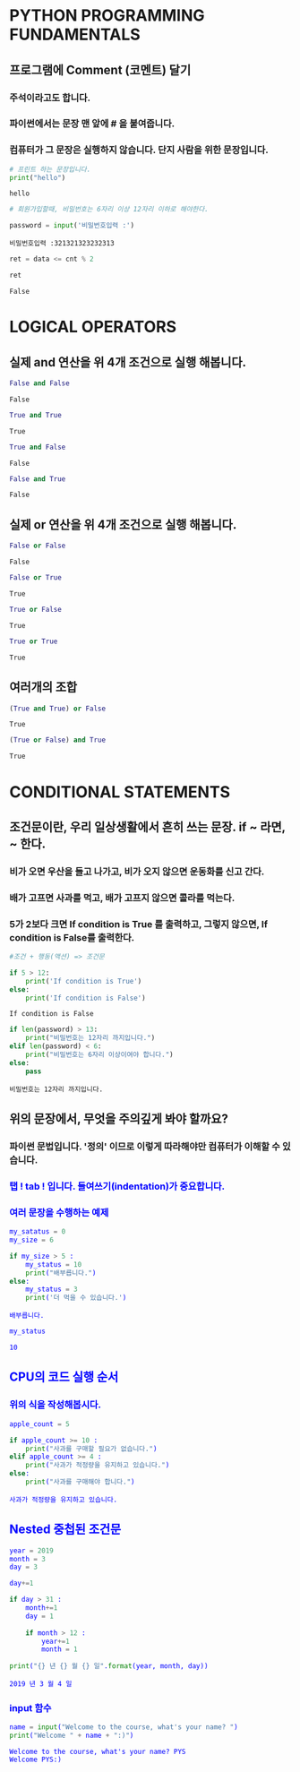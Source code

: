 # PYTHON PROGRAMMING FUNDAMENTALS


## 프로그램에 Comment (코멘트) 달기

### 주석이라고도 합니다.
### 파이썬에서는  문장 맨 앞에 # 을 붙여줍니다.
### 컴퓨터가 그 문장은 실행하지 않습니다. 단지 사람을 위한 문장입니다.


```python
# 프린트 하는 문장입니다. 
print("hello")
```

    hello
    


```python
# 회원가입할때, 비밀번호는 6자리 이상 12자리 이하로 해야한다.
```


```python
password = input('비밀번호입력 :')
```

    비밀번호입력 :321321323232313
    


```python
ret = data <= cnt % 2
```


```python
ret
```




    False



# LOGICAL OPERATORS 

## 실제 and 연산을 위 4개 조건으로 실행 해봅니다. 


```python
False and False
```




    False




```python
True and True
```




    True




```python
True and False
```




    False




```python
False and True
```




    False



## 실제 or 연산을 위 4개 조건으로 실행 해봅니다. 


```python
False or False
```




    False




```python
False or True
```




    True




```python
True or False
```




    True




```python
True or True
```




    True



## 여러개의 조합


```python
(True and True) or False
```




    True




```python
(True or False) and True
```




    True



# CONDITIONAL STATEMENTS 

## 조건문이란, 우리 일상생활에서 흔히 쓰는 문장.  if ~ 라면, ~ 한다. 

### 비가 오면 우산을 들고 나가고, 비가 오지 않으면 운동화를 신고 간다.

### 배가 고프면 사과를 먹고, 배가 고프지 않으면 콜라를 먹는다.

### 5가 2보다 크면 If condition is True 를 출력하고, 그렇지 않으면, If condition is False를 출력한다.


```python
#조건 + 행동(액션) => 조건문
```


```python
if 5 > 12:
    print('If condition is True')
else:
    print('If condition is False')
```

    If condition is False
    


```python
if len(password) > 13:
    print("비밀번호는 12자리 까지입니다.")
elif len(password) < 6:
    print("비밀번호는 6자리 이상이여야 합니다.")
else:
    pass
```

    비밀번호는 12자리 까지입니다.
    

## 위의 문장에서, 무엇을 주의깊게 봐야 할까요?  

### 파이썬 문법입니다.  '정의' 이므로 이렇게 따라해야만 컴퓨터가 이해할 수 있습니다.

### <font color='blue'> 탭 ! tab !  입니다. 들여쓰기(indentation)가 중요합니다. 


### 여러 문장을 수행하는 예제


```python
my_satatus = 0
my_size = 6

if my_size > 5 :
    my_status = 10
    print("배부릅니다.")
else:
    my_status = 3
    print('더 먹을 수 있습니다.')
```

    배부릅니다.
    


```python
my_status
```




    10



## CPU의 코드 실행 순서

### 위의 식을 작성해봅시다.


```python
apple_count = 5

if apple_count >= 10 :
    print("사과를 구매할 필요가 없습니다.")
elif apple_count >= 4 :
    print("사과가 적정량을 유지하고 있습니다.")
else:
    print("사과를 구매해야 합니다.")
```

    사과가 적정량을 유지하고 있습니다.
    

## Nested 중첩된 조건문


```python
year = 2019
month = 3
day = 3

day+=1

if day > 31 :
    month+=1
    day = 1
    
    if month > 12 :
        year+=1
        month = 1
        
print("{} 년 {} 월 {} 일".format(year, month, day))
```

    2019 년 3 월 4 일
    

### input 함수


```python
name = input("Welcome to the course, what's your name? ") 
print("Welcome " + name + ":)")

```

    Welcome to the course, what's your name? PYS
    Welcome PYS:)
    
